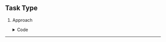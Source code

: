 ## Task Type

1. Approach
    <details>

    <summary>Code</summary>

    ```js
    function approach() {
    }
    ```

    __Input:__ TODO

    __Output:__ TODO

    </details>

---

<!--
function approach(array) {
}

------------

function logic(...args) {
    console.log(...args);
}

function condition() {
    return Math.random() < 0.3;
}

approach([1, 2, 3, 4, 5, 6, 7], ['a', 'b', 'c']);
-->
